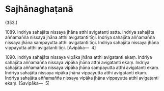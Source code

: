 # Sajhānaghaṭanā

(353.)

1089\. Indriya sahajāta nissaya jhāna atthi avigatanti satta. Indriya sahajāta aññamañña nissaya jhāna atthi avigatanti tīṇi. Indriya sahajāta aññamañña nissaya jhāna sampayutta atthi avigatanti tīṇi. Indriya sahajāta nissaya jhāna vippayutta atthi avigatanti tīṇi. [Avipāka—  4]

1090\. Indriya sahajāta nissaya vipāka jhāna atthi avigatanti ekaṃ. Indriya sahajāta aññamañña nissaya vipāka jhāna atthi avigatanti ekaṃ. Indriya sahajāta aññamañña nissaya vipāka jhāna sampayutta atthi avigatanti ekaṃ. Indriya sahajāta nissaya vipāka jhāna vippayutta atthi avigatanti ekaṃ. Indriya sahajāta aññamañña nissaya vipāka jhāna vippayutta atthi avigatanti ekaṃ. [Savipāka—  5]
